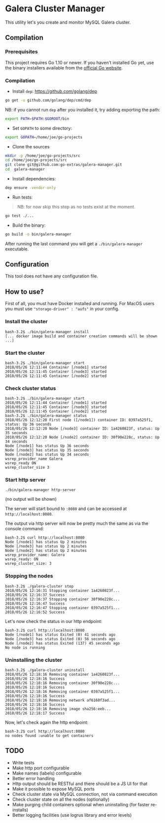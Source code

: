 Galera Cluster Manager
======================

This utility let's you create and monitor MySQL Galera cluster.


## Compilation

### Prerequisites

This project requires Go 1.10 or newer. If you haven't installed Go yet, use the binary installers available from the [official Go website](https://getgb.io/docs/install/).

### Compilation

- Install `dep`: https://github.com/golang/dep

```bash
go get -u github.com/golang/dep/cmd/dep
```

NB: if you cannot run `dep` after you installed it, try adding exporting the path:

```bash
export PATH=$PATH:$GOROOT/bin
```

- Set `GOPATH` to some directory:

```bash
export GOPATH=/home/joe/go-projects
```

- Clone the sources

```bash
mkdir -p /home/joe/go-projects/src
cd /home/joe/go-projects/src
git clone git@github.com:go-extras/galera-manager.git
cd  galera-manager
```

- Install dependencies:

```bash
dep ensure -vendor-only
```

- Run tests:

> NB: for now skip this step as no tests exist at the moment.

```bash
go test ./...
```

- Build the binary:

```bash
go build -o bin/galera-manager
```

After running the last command you will get a `./bin/galera-manager` executable.

## Configuration

This tool does not have any configuration file.

## How to use?

First of all, you must have Docker installed and running. For MacOS users you must use `"storage-driver" : "aufs"` in your config.

### Install the cluster

```
bash-3.2$ ./bin/galera-manager install
[... docker image build and container creation commands will be shown ...]
```

### Start the cluster

```
bash-3.2$ ./bin/galera-manager start
2018/05/26 12:11:44 Container [/node1] started
2018/05/26 12:11:45 Container [/node3] started
2018/05/26 12:11:45 Container [/node2] started
```

### Check cluster status

```
bash-3.2$ ./bin/galera-manager start
2018/05/26 12:11:44 Container [/node1] started
2018/05/26 12:11:45 Container [/node3] started
2018/05/26 12:11:45 Container [/node2] started
bash-3.2$ ./bin/galera-manager status
2018/05/26 12:12:20 First node ([/node1]) container ID: 0397a525f1, status: Up 36 seconds
2018/05/26 12:12:20 Node [/node3] container ID: 1a4260823f, status: Up 35 seconds
2018/05/26 12:12:20 Node [/node2] container ID: 30f90e228c, status: Up 34 seconds
Node [/node1] has status Up 36 seconds
Node [/node3] has status Up 35 seconds
Node [/node2] has status Up 34 seconds
wsrep_provider_name Galera
wsrep_ready ON
wsrep_cluster_size 3
```

### Start http server

```
./bin/galera-manager http-server
```

(no output will be shown)

The server will start bound to `:8080` and can be accessed at `http://localhost:8080`.

The output via http server will now be pretty much the same as via the console command:

```
bash-3.2$ curl http://localhost:8080
Node [/node1] has status Up 2 minutes
Node [/node3] has status Up 2 minutes
Node [/node2] has status Up 2 minutes
wsrep_provider_name: Galera
wsrep_ready: ON
wsrep_cluster_size: 3
```

### Stopping the nodes

```
bash-3.2$ ./galera-cluster stop
2018/05/26 12:16:31 Stopping container 1a4260823f...
2018/05/26 12:16:37 Success
2018/05/26 12:16:37 Stopping container 30f90e228c...
2018/05/26 12:16:47 Success
2018/05/26 12:16:47 Stopping container 0397a525f1...
2018/05/26 12:16:52 Success
```

Let's now check the status in our http endpoint:

```
bash-3.2$ curl http://localhost:8080
Node [/node1] has status Exited (0) 41 seconds ago
Node [/node3] has status Exited (0) 56 seconds ago
Node [/node2] has status Exited (137) 45 seconds ago
No node is running
```

### Uninstalling the cluster

```
bash-3.2$ ./galera-cluster uninstall
2018/05/26 12:18:16 Removing container 1a4260823f...
2018/05/26 12:18:16 Success
2018/05/26 12:18:16 Removing container 30f90e228c...
2018/05/26 12:18:16 Success
2018/05/26 12:18:16 Removing container 0397a525f1...
2018/05/26 12:18:16 Success
2018/05/26 12:18:16 Removing network af6160f3ad...
2018/05/26 12:18:16 Success
2018/05/26 12:18:16 Removing image sha256:eeb...
2018/05/26 12:18:17 Success
```

Now, let's check again the http endpoint:

```
bash-3.2$ curl http://localhost:8080
no nodes found :unable to get containers
```

## TODO

- Write tests
- Make http port configurable
- Make names (labels) configurable
- Better error handling
- Http output should be RESTful and there should be a JS UI for that
- Make it possible to expose MySQL ports
- Check cluster state via MySQL connection, not via command execution
- Check cluster state on all the nodes (optionally)
- Make purging child containers optional when uninstalling (for faster re-installs)
- Better logging facilities (use logrus library and error levels)